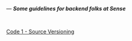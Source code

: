 &mdash; **_Some guidelines for backend folks at Sense_**

&nbsp;

[Code 1 - Source Versioning](https://github.com/senseobservationsystems/goalie-backend/wiki/Code-1---Source-Versioning)